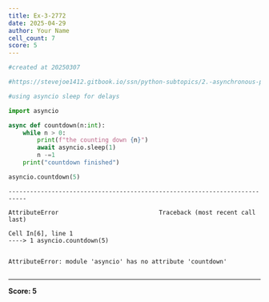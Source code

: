 ```yaml
---
title: Ex-3-2772
date: 2025-04-29
author: Your Name
cell_count: 7
score: 5
---
```


```python
#created at 20250307
```


```python
#https://stevejoe1412.gitbook.io/ssn/python-subtopics/2.-asynchronous-programming
```


```python
#using asyncio sleep for delays
```


```python
import asyncio
```


```python
async def countdown(n:int):
    while n > 0:
        print(f"the counting down {n}")
        await asyncio.sleep(1)
        n -=1
    print("countdown finished")
```


```python
asyncio.countdown(5)
```


    ---------------------------------------------------------------------------

    AttributeError                            Traceback (most recent call last)

    Cell In[6], line 1
    ----> 1 asyncio.countdown(5)


    AttributeError: module 'asyncio' has no attribute 'countdown'



```python

```


---
**Score: 5**